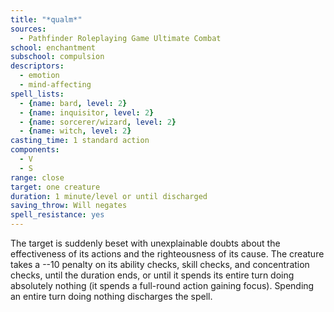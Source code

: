 ```yaml
---
title: "*qualm*"
sources:
  - Pathfinder Roleplaying Game Ultimate Combat
school: enchantment
subschool: compulsion
descriptors:
  - emotion
  - mind-affecting
spell_lists:
  - {name: bard, level: 2}
  - {name: inquisitor, level: 2}
  - {name: sorcerer/wizard, level: 2}
  - {name: witch, level: 2}
casting_time: 1 standard action
components:
  - V
  - S
range: close
target: one creature
duration: 1 minute/level or until discharged
saving_throw: Will negates
spell_resistance: yes
---
```


The target is suddenly beset with unexplainable doubts about the effectiveness of its actions and the righteousness of its cause. The creature takes a --10 penalty on its ability checks, skill checks, and concentration checks, until the duration ends, or until it spends its entire turn doing absolutely nothing (it spends a full-round action gaining focus). Spending an entire turn doing nothing discharges the spell.

